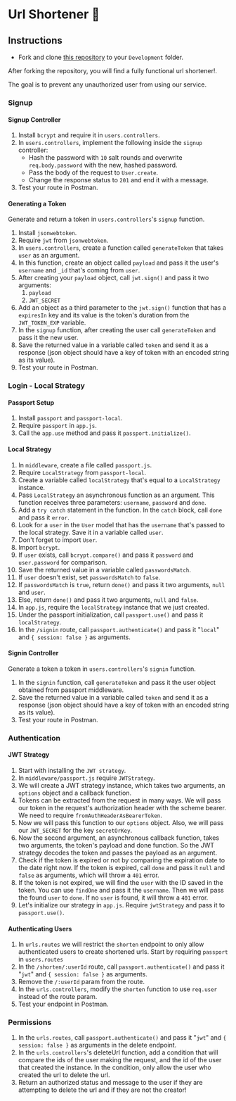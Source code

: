 # Url Shortener 🔗

## Instructions

- Fork and clone [this repository](https://github.com/JoinCODED/Task-Express-M6-Authentication-urlShortener-noSql) to your `Development` folder.

After forking the repository, you will find a fully functional url shortener!.

The goal is to prevent any unauthorized user from using our service.

### Signup

#### Signup Controller

1. Install `bcrypt` and require it in `users.controllers`.
2. In `users.controllers`, implement the following inside the `signup` controller:
   - Hash the password with `10` salt rounds and overwrite `req.body.password` with the new, hashed password.
   - Pass the body of the request to `User.create`.
   - Change the response status to `201` and end it with a message.
3. Test your route in Postman.

#### Generating a Token

Generate and return a token in `users.controllers`'s `signup` function.

1. Install `jsonwebtoken`.
2. Require `jwt` from `jsonwebtoken`.
3. In `users.controllers`, create a function called `generateToken` that takes `user` as an argument.
4. In this function, create an object called `payload` and pass it the user's `username` and `_id` that's coming from `user`.
5. After creating your `payload` object, call `jwt.sign()` and pass it two arguments:
   1. `payload`
   2. `JWT_SECRET`
6. Add an object as a third parameter to the `jwt.sign()` function that has a `expiresIn` key and its value is the token's duration from the `JWT_TOKEN_EXP` variable.
7. In the `signup` function, after creating the user call `generateToken` and pass it the new user.
8. Save the returned value in a variable called `token` and send it as a response (json object should have a key of token with an encoded string as its value).
9. Test your route in Postman.

### Login - Local Strategy

#### Passport Setup

1. Install `passport` and `passport-local`.
2. Require `passport` in `app.js`.
3. Call the `app.use` method and pass it `passport.initialize()`.

#### Local Strategy

1. In `middleware`, create a file called `passport.js`.
2. Require `LocalStrategy` from `passport-local`.
3. Create a variable called `localStrategy` that's equal to a `LocalStrategy` instance.
4. Pass `LocalStrategy` an asynchronous function as an argument. This function receives three parameters: `username`, `password` and `done`.
5. Add a `try catch` statement in the function. In the `catch` block, call `done` and pass it `error`.
6. Look for a `user` in the `User` model that has the `username` that's passed to the local strategy. Save it in a variable called `user`.
7. Don't forget to import `User`.
8. Import `bcrypt`.
9. If `user` exists, call `bcrypt.compare()` and pass it `password` and `user.password` for comparison.
10. Save the returned value in a variable called `passwordsMatch`.
11. If `user` doesn't exist, set `passwordsMatch` to `false`.
12. If `passwordsMatch` is `true`, return `done()` and pass it two arguments, `null` and `user`.
13. Else, return `done()` and pass it two arguments, `null` and `false`.
14. In `app.js`, require the `localStrategy` instance that we just created.
15. Under the passport initialization, call `passport.use()` and pass it `localStrategy`.
16. In the `/signin` route, call `passport.authenticate()` and pass it "`local`" and `{ session: false }` as arguments.

#### Signin Controller

Generate a token a token in `users.controllers`'s `signin` function.

1. In the `signin` function, call `generateToken` and pass it the user object obtained from passport middleware.
2. Save the returned value in a variable called `token` and send it as a response (json object should have a key of token with an encoded string as its value).
3. Test your route in Postman.

### Authentication

#### JWT Strategy

1. Start with installing the `JWT strategy`.
2. In `middleware/passport.js` require `JWTStrategy`.
3. We will create a JWT strategy instance, which takes two arguments, an `options` object and a callback function.
4. Tokens can be extracted from the request in many ways. We will pass our token in the request's authorization header with the scheme bearer. We need to require `fromAuthHeaderAsBearerToken`.
5. Now we will pass this function to our `options` object. Also, we will pass our `JWT_SECRET` for the key `secretOrKey`.
6. Now the second argument, an asynchronous callback function, takes two arguments, the token's payload and done function. So the JWT strategy decodes the token and passes the payload as an argument.
7. Check if the token is expired or not by comparing the expiration date to the date right now. If the token is expired, call `done` and pass it `null` and `false` as arguments, which will throw a `401` error.
8. If the token is not expired, we will find the `user` with the ID saved in the token. You can use `findOne` and pass it the `username`. Then we will pass the found `user` to `done`. If no `user` is found, it will throw a `401` error.
9. Let's initialize our strategy in `app.js`. Require `jwtStrategy` and pass it to `passport.use()`.

#### Authenticating Users

1. In `urls.routes` we will restrict the `shorten` endpoint to only allow authenticated users to create shortened urls. Start by requiring `passport` in `users.routes`
2. In the `/shorten/:userId` route, call `passport.authenticate()` and pass it "`jwt`" and `{ session: false }` as arguments.
3. Remove the `/:userId` param from the route.
4. In the `urls.controllers`, modify the `shorten` function to use `req.user` instead of the route param.
5. Test your endpoint in Postman.

### Permissions

1. In the `urls.routes`, call `passport.authenticate()` and pass it "`jwt`" and `{ session: false }` as arguments in the delete endpoint.
2. In the `urls.controllers`'s deleteUrl function, add a condition that will compare the ids of the user making the request, and the id of the user that created the instance. In the condition, only allow the user who created the url to delete the url.
3. Return an authorized status and message to the user if they are attempting to delete the url and if they are not the creator!
